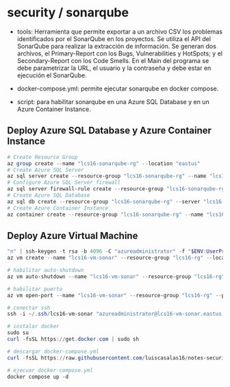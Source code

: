 # security / sonarqube

- tools: Herramienta que permite exportar a un archivo CSV los problemas identificados por el SonarQube en los proyectos. Se utiliza el API del SonarQube para realizar la extracción de información. Se generan dos archivos, el Primary-Report con los Bugs, Vulnerabilities y HotSpots; y el Secondary-Report con los Code Smells. En el Main del programa se debe parametrizar la URL, el usuario y la contraseña y debe estar en ejecución el SonarQube.

- docker-compose.yml: permite ejecutar sonarqube en docker compose.

- script: para habilitar sonarqube en una Azure SQL Database y en un Azure Container Instance.

## Deploy Azure SQL Database y Azure Container Instance

```powershell
# Create Resource Group
az group create --name "lcs16-sonarqube-rg" --location "eastus"
# Create Azure SQL Server
az sql server create --resource-group "lcs16-sonarqube-rg" --name "lcs16-sql-sonarqube" --location "eastus" --admin-user "sonarqube" --admin-password "W1fwU7R4XFLoLhY4PHw80jmhN"
# Configure Azure SQL Server firewall
az sql server firewall-rule create --resource-group "lcs16-sonarqube-rg" --server "lcs16-sql-sonarqube" --name "AllIpAddress" --start-ip-address 0.0.0.0 --end-ip-address 255.255.255.255
# Create Azure SQL Database
az sql db create --resource-group "lcs16-sonarqube-rg" --server "lcs16-sql-sonarqube" --name "sonarqube" --edition GeneralPurpose --family Gen5 --capacity 1 --compute-model Serverless --max-size 10GB --auto-pause-delay 60 --collation "SQL_Latin1_General_CP1_CS_AS"
# Create Azure Container Instance
az container create --resource-group "lcs16-sonarqube-rg" --name "lcs16-container-sonarqube" --dns-name-label "lcs16-container-sonarqube" --location "eastus" --image "sonarqube:10.4-community" --cpu 1 --memory 2 --os-type Linux --ip-address Public --ports 9000 --protocol TCP --environment-variables SONAR_ES_BOOTSTRAP_CHECKS_DISABLE="true" SONAR_JDBC_USERNAME="sonarqube" SONAR_JDBC_PASSWORD="W1fwU7R4XFLoLhY4PHw80jmhN" SONAR_JDBC_URL="jdbc:sqlserver://lcs16-sql-sonarqube.database.windows.net:1433;database=sonarqube;user=sonarqube@lcs16-sql-sonarqube;password=W1fwU7R4XFLoLhY4PHw80jmhN;encrypt=true;trustServerCertificate=false;hostNameInCertificate=*.database.windows.net;loginTimeout=30;"
```

## Deploy Azure Virtual Machine

```powershell
"n" | ssh-keygen -t rsa -b 4096 -C "azureadministrator" -f "$ENV:UserProfile/.ssh/lcs16-vm-sonar" -P "azureprueba123*"
az vm create --name "lcs16-vm-sonar" --resource-group "lcs16-rg" --location "eastus" --image "Canonical:0001-com-ubuntu-server-jammy:22_04-lts-gen2:latest" --size "Standard_B2ms" --admin-username "azureadministrator" --ssh-key-values "~/.ssh/lcs16-vm-sonar.pub" --os-disk-size-gb 32 --public-ip-sku "Standard" --public-ip-address-dns-name "lcs16-vm-sonar"

# habilitar auto-shutdown
az vm auto-shutdown --name "lcs16-vm-sonar" --resource-group "lcs16-rg" --time 0000

# habilitar puerto
az vm open-port --name "lcs16-vm-sonar" --resource-group "lcs16-rg" --port 9000 --priority 100

# conectar ssh
ssh -i ~/.ssh/lcs16-vm-sonar "azureadministrator@lcs16-vm-sonar.eastus.cloudapp.azure.com"

# instalar docker
sudo su
curl -fsSL https://get.docker.com | sudo sh

# descargar docker-compose.yml
curl -fsSL https://raw.githubusercontent.com/luiscasalas16/notes-security/main/sonarqube/docker-compose.yml -o docker-compose.yml

# ejecuar docker-compose.yml
docker compose up -d
```
